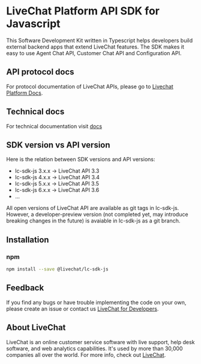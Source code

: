 # LiveChat Platform API SDK for Javascript

This Software Development Kit written in Typescript helps developers build external backend apps that extend LiveChat features. The SDK makes it easy to use Agent Chat API, Customer Chat API and Configuration API.

## API protocol docs

For protocol documentation of LiveChat APIs, please go to [Livechat Platform Docs](https://developers.livechatinc.com/docs/).

## Technical docs

For technical documentation visit [docs](https://github.com/livechat/lc-sdk-js/blob/v3.6/docs/README.md)

## SDK version vs API version

Here is the relation between SDK versions and API versions:
* lc-sdk-js 3.x.x -> LiveChat API 3.3
* lc-sdk-js 4.x.x -> LiveChat API 3.4
* lc-sdk-js 5.x.x -> LiveChat API 3.5
* lc-sdk-js 6.x.x -> LiveChat API 3.6
* ...

All open versions of LiveChat API are available as git tags in lc-sdk-js. However, a developer-preview version (not completed yet, may introduce breaking changes in the future) is avaiable in lc-sdk-js as a git branch.

## Installation

### npm

```bash
npm install --save @livechat/lc-sdk-js
```

## Feedback

If you find any bugs or have trouble implementing the code on your own, please create an issue or contact us [LiveChat for Developers](https://developers.livechatinc.com/).

## About LiveChat

LiveChat is an online customer service software with live support, help desk software, and web analytics capabilities. It's used by more than 30,000 companies all over the world. For more info, check out [LiveChat](https://livechat.com/).
